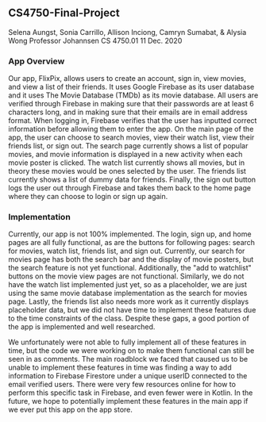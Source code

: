 ## CS4750-Final-Project

Selena Aungst, Sonia Carrillo, Allison Inciong, Camryn Sumabat, & Alysia Wong
Professor Johannsen
CS 4750.01 
11 Dec. 2020 

### App Overview
Our app, FlixPix, allows users to create an account, sign in, view movies, and view a list of their friends. 
It uses Google Firebase as its user database and it uses The Movie Database (TMDb) as its movie database. 
All users are verified through Firebase in making sure that their passwords are at least 6 characters long, 
and in making sure that their emails are in email address format. When logging in, Firebase verifies that 
the user has inputted correct information before allowing them to enter the app. On the main page of the app, 
the user can choose to search movies, view their watch list, view their friends list, or sign out. The search 
page currently shows a list of popular movies, and movie information is displayed in a new activity when each 
movie poster is clicked. The watch list currently shows all movies, but in theory these movies would be ones 
selected by the user. The friends list currently shows a list of dummy data for friends. Finally, the sign out 
button logs the user out through Firebase and takes them back to the home page where they can choose to login 
or sign up again. 

### Implementation
Currently, our app is not 100% implemented. The login, sign up, and home pages are all fully functional, as are the
buttons for following pages: search for movies, watch list, friends list, and sign out. Currently, our search for movies 
page has both the search bar and the display of movie posters, but the search feature is not yet functional. Additionally, 
the "add to watchlist" buttons on the movie view pages are not functional. Similarly, we do not have the watch list 
implemented just yet, so as a placeholder, we are just using the same movie database implementation as the search for 
movies page. Lastly, the friends list also needs more work as it currently displays placeholder data, but we did not have 
time to implement these features due to the time constraints of the class. Despite these gaps, a good portion of the app is 
implemented and well researched. 

We unfortunately were not able to fully implement all of these features in time, but the code we were working on to 
make them functional can still be seen in as comments. The main roadblock we faced that caused us to be unable to implement 
these features in time was finding a way to add information to Firebase Firestore under a unique userID connected to the 
email verified users. There were very few resources online for how to perform this specific task in Firebase, and even 
fewer were in Kotlin. In the future, we hope to potentially implement these features in the main app if we ever put this 
app on the app store.
